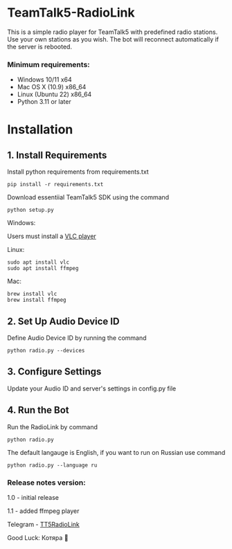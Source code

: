 # TeamTalk5-RadioLink
This is a simple radio player for TeamTalk5 with predefined radio stations. Use your own stations as you wish. The bot will reconnect automatically if the server is rebooted.

### Minimum requirements:
* Windows 10/11       x64
* Mac OS X (10.9)     x86_64
* Linux (Ubuntu 22)   x86_64
* Python 3.11 or later

# Installation 

## 1. Install Requirements
Install python requirements from requirements.txt
```shell script
pip install -r requirements.txt
```
Download essentiial TeamTalk5 SDK using the command
```shell script
python setup.py
```
Windows:

Users must install a <a href = "https://www.videolan.org/vlc/download-windows.html">VLC player</a>

Linux:
```shell script
sudo apt install vlc
sudo apt install ffmpeg
```
Mac:
```shell script
brew install vlc
brew install ffmpeg
```
## 2. Set Up Audio Device ID
Define Audio Device ID by running the command
```shell script
python radio.py --devices
```

## 3. Configure Settings
Update your Audio ID and server's settings in config.py file

## 4. Run the Bot
Run the RadioLink by command
```shell script
python radio.py
```

The default langauge is English, if you want to run on Russian use command
```shell script
python radio.py --language ru
```

### Release notes version:
1.0 - initial release

1.1 - added ffmpeg player

Telegram - <a href="https://t.me/TT5RadioLink"> TT5RadioLink</a>

Good Luck:
Котяра 🐾


